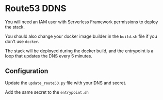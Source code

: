 # Route53 DDNS

You will need an IAM user with Serverless Framework permissions to deploy the stack.

You should also change your docker image builder in the `build.sh` file if you don't use `docker`.

The stack will be deployed during the docker build, and the entrypoint is a loop that updates the DNS every 5 minutes.

## Configuration

Update the `update_route53.py` file with your DNS and secret.

Add the same secret to the `entrypoint.sh`

